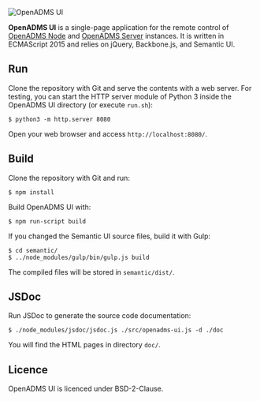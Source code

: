 ![OpenADMS UI](https://www.dabamos.de/github/openadms.png)

**OpenADMS UI** is a single-page application for the remote control of
[OpenADMS Node](https://github.com/dabamos/openadms-node/) and
[OpenADMS Server](https://github.com/dabamos/openadms-server/)
instances. It is written in ECMAScript 2015 and relies on jQuery, Backbone.js,
and Semantic UI.

## Run
Clone the repository with Git and serve the contents with a web server.
For testing, you can start the HTTP server module of Python 3 inside the
OpenADMS UI directory (or execute ``run.sh``):
```
$ python3 -m http.server 8080
```
Open your web browser and access ``http://localhost:8080/``.


## Build
Clone the repository with Git and run:
```
$ npm install
```
Build OpenADMS UI with:
```
$ npm run-script build
```
If you changed the Semantic UI source files, build it with Gulp:
```
$ cd semantic/
$ ../node_modules/gulp/bin/gulp.js build
```
The compiled files will be stored in ``semantic/dist/``.

## JSDoc
Run JSDoc to generate the source code documentation:
```
$ ./node_modules/jsdoc/jsdoc.js ./src/openadms-ui.js -d ./doc
```
You will find the HTML pages in directory ``doc/``.

## Licence
OpenADMS UI is licenced under BSD-2-Clause.
